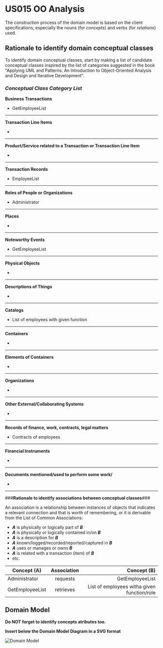 # US015 OO Analysis #

The construction process of the domain model is based on the client specifications, especially the nouns (for _concepts_) and verbs (for _relations_) used. 

## Rationale to identify domain conceptual classes ##
To identify domain conceptual classes, start by making a list of candidate conceptual classes inspired by the list of categories suggested in the book "Applying UML and Patterns: An Introduction to Object-Oriented Analysis and Design and Iterative Development". 


### _Conceptual Class Category List_ ###

**Business Transactions**

* GetEmployeeList

---

**Transaction Line Items**

*

---

**Product/Service related to a Transaction or Transaction Line Item**

*  

---


**Transaction Records**

*  EmployeeList

---  


**Roles of People or Organizations**

* Administrator


---


**Places**

*  

---

**Noteworthy Events**

* GetEmployeeList

---


**Physical Objects**

*

---


**Descriptions of Things**

*  


---


**Catalogs**

*  List of employees with given function

---


**Containers**

*  

---


**Elements of Containers**

*  

---


**Organizations**

*  

---

**Other External/Collaborating Systems**

*  


---


**Records of finance, work, contracts, legal matters**

* Contracts of employees

---


**Financial Instruments**

*  

---


**Documents mentioned/used to perform some work/**

* 
---



###**Rationale to identify associations between conceptual classes**###

An association is a relationship between instances of objects that indicates a relevant connection and that is worth of remembering, or it is derivable from the List of Common Associations: 

+ **_A_** is physically or logically part of **_B_**
+ **_A_** is physically or logically contained in/on **_B_**
+ **_A_** is a description for **_B_**
+ **_A_** known/logged/recorded/reported/captured in **_B_**
+ **_A_** uses or manages or owns **_B_**
+ **_A_** is related with a transaction (item) of **_B_**
+ etc.



| Concept (A) 		   | Association   	 |                                 Concept (B) |
|------------------|:---------------:|--------------------------------------------:|
| Administrator  	 |   requests	 	   |                             GetEmployeeList |
| GetEmployeeList   |   retrieves 	   | List of employees witha given function/role |



## Domain Model

**Do NOT forget to identify concepts atributes too.**

**Insert below the Domain Model Diagram in a SVG format**

![Domain Model](domain-model.svg)



